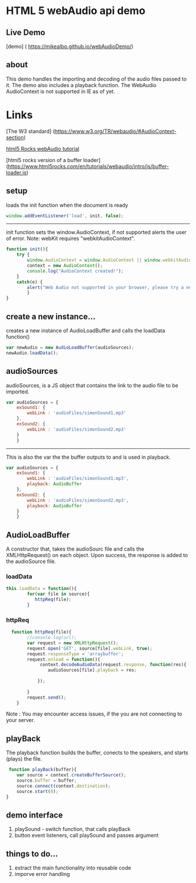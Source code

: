 # HTML 5 webAudio api demo

## Live Demo
[demo] ( https://mikealbo.github.io/webAudioDemo/)

## about
This demo handles the importing and decoding of the audio files passed to it. The demo also includes a playback function. The WebAudio AudioContext is not supported in IE as of yet.

# Links
[The W3 standard] (https://www.w3.org/TR/webaudio/#AudioContext-section)

[html5 Rocks webAudio tutorial](https://www.html5rocks.com/en/tutorials/webaudio/intro/)

[html5 rocks version of a buffer loader] (https://www.html5rocks.com/en/tutorials/webaudio/intro/js/buffer-loader.js)


## setup

loads the init function when the document is ready
``` javascript 
window.addEventListener('load', init, false);
```

---

init function sets the window.AudioContext, if not supported alerts the user of error. Note: webKit requires "webkitAudioContext".

``` javascript
function init(){
    try {
        window.AudioContext = window.AudioContext || window.webkitAudioContext;
        context = new AudioContext();
        console.log("AudioContext created!");
    }
    catch(e) {
        alert("Web Audio not supported in your browser, please try a newer release of Safari, Chrome, or Firefox");
        }
}
```


## create a new instance...

creates a new instance of AudioLoadBuffer and calls the loadData function()

``` javascript
var newAudio = new AudioLoadBuffer(audioSources);
newAudio.loadData();

```


## audioSources

audioSources, is a JS object that contains the link to the audio file to be imported.

``` javascript
var audioSources = {
    exSound1: {
        webLink : 'audioFiles/simonSound1.mp3'
    },
    exSound2: {
        webLink : 'audioFiles/simonSound2.mp3'
    }
    }

```

---

This is also the var the the buffer outputs to and is used in playback.

``` javascript
var audioSources = {
    exSound1: {
        webLink : 'audioFiles/simonSound1.mp3',
        playback: AudioBuffer
    },
    exSound2: {
        webLink : 'audioFiles/simonSound2.mp3',
        playback: AudioBuffer
    }
    }

```


## AudioLoadBuffer
A constructor that, takes the audioSourc file and calls the XMLHttpRequest() on each object. Upon success, the response is added to the audioSource file.

### loadData

``` javascript
this.loadData = function(){
        for(var file in source){
           httpReq(file);
        }
```


### httpReq

``` javascript
  function httpReq(file){
        //console.log(url);
        var request = new XMLHttpRequest();
        request.open('GET', source[file].webLink, true);
        request.responseType = 'arraybuffer'; 
        request.onload = function(){
             context.decodeAudioData(request.response, function(res){
                audioSources[file].playback = res;
                 
            });
            
        }
        request.send();  
    }

```

Note : You may encounter access issues, if the you are not connecting to your server. 


## playBack

The playback function builds the buffer, conects to the speakers, and starts (plays) the file.

``` javascript
 function playBack(buffer){
    var source = context.createBufferSource();
    source.buffer = buffer;
    source.connect(context.destination);
    source.start(0);
}


```

## demo interface

1. playSound - switch function, that calls playBack
2. button event listeners, call playSound and passes argument


## things to do...

1. extract the main functionality into reusable code
2. imporve error handling